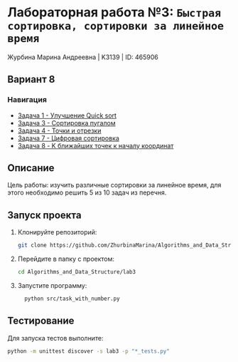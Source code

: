 # Лабораторная работа №3: `Быстрая сортировка, сортировки за линейное время`

Журбина Марина Андреевна | K3139 | ID: 465906
## Вариант 8
### Навигация

- [Задача 1 -  Улучшение Quick sort](task1/task1.md)
- [Задача 3 -  Сортировка пугалом](task3/task3.md)
- [Задача 4 - Точки и отрезки](task4/task4.md)
- [Задача 7 - Цифровая сортировка](task7/task7.md)
- [Задача 8 - K ближайших точек к началу координат](task8/task8.md)

## Описание

Цель работы: изучить различные сортировки за линейное время, для этого необходимо решить 5 из 10 задач из перечня.

## Запуск проекта
1. Клонируйте репозиторий:
   ```bash
   git clone https://github.com/ZhurbinaMarina/Algorithms_and_Data_Structure.git
   ```
2. Перейдите в папку с проектом:
   ```bash
   cd Algorithms_and_Data_Structure/lab3
   ```
3. Запустите программу:
   ```bash
     python src/task_with_number.py
   ```

## Тестирование
Для запуска тестов выполните:
```bash
python -m unittest discover -s lab3 -p "*_tests.py"
```
